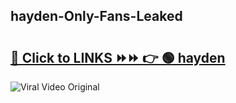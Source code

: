 
 ## hayden-Only-Fans-Leaked

# <h2><a href="https://clipsfans.com/hayden&ref=git">🔗 Click to LINKS ⏩⏩ 👉 🟢 hayden </a></h2>

<a href="https://clipsfans.com/hayden&ref=git" rel="nofollow" data-target="animated-image.originalLink"><img src="https://i.ibb.co.com/xMMVF88/686577567.gif" alt="Viral Video Original" style="max-width: 100%; display: inline-block;" data-target="animated-image.originalImage"></a>
